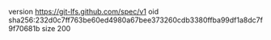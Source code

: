 version https://git-lfs.github.com/spec/v1
oid sha256:232d0c7ff763be60ed4980a67bee373260cdb3380ffba99df1a8dc7f9f70681b
size 200
